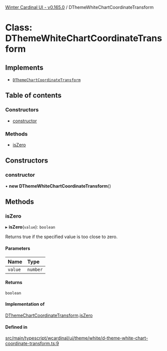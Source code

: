 [Winter Cardinal UI - v0.165.0](../index.md) / DThemeWhiteChartCoordinateTransform

# Class: DThemeWhiteChartCoordinateTransform

## Implements

- [`DThemeChartCoordinateTransform`](../interfaces/DThemeChartCoordinateTransform.md)

## Table of contents

### Constructors

- [constructor](DThemeWhiteChartCoordinateTransform.md#constructor)

### Methods

- [isZero](DThemeWhiteChartCoordinateTransform.md#iszero)

## Constructors

### constructor

• **new DThemeWhiteChartCoordinateTransform**()

## Methods

### isZero

▸ **isZero**(`value`): `boolean`

Returns true if the specified value is too close to zero.

#### Parameters

| Name | Type |
| :------ | :------ |
| `value` | `number` |

#### Returns

`boolean`

#### Implementation of

[DThemeChartCoordinateTransform](../interfaces/DThemeChartCoordinateTransform.md).[isZero](../interfaces/DThemeChartCoordinateTransform.md#iszero)

#### Defined in

[src/main/typescript/wcardinal/ui/theme/white/d-theme-white-chart-coordinate-transform.ts:9](https://github.com/winter-cardinal/winter-cardinal-ui/blob/v0.165.0/src/main/typescript/wcardinal/ui/theme/white/d-theme-white-chart-coordinate-transform.ts#L9)
